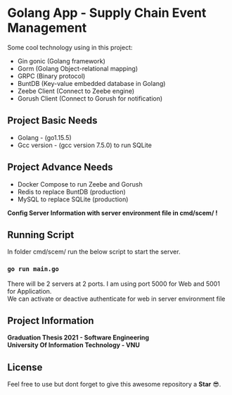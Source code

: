 # Golang App - Supply Chain Event Management 

Some cool technology using in this project:

- Gin gonic (Golang framework)
- Gorm (Golang Object-relational mapping)
- GRPC (Binary protocol)
- BuntDB (Key-value embedded database in Golang)
- Zeebe Client (Connect to Zeebe engine)
- Gorush Client (Connect to Gorush for notification) 

## Project Basic Needs

- Golang - (go1.15.5)
- Gcc version - (gcc version 7.5.0) to run SQLite

## Project Advance Needs

- Docker Compose to run Zeebe and Gorush
- Redis to replace BuntDB (production)
- MySQL to replace SQLite (production)

**Config Server Information with server environment file in cmd/scem/ !**

## Running Script

In folder cmd/scem/ run the below script to start the server.

### `go run main.go`

There will be 2 servers at 2 ports. I am using port 5000 for Web and 5001 for Application.\
We can activate or deactive authenticate for web in server environment file

## Project Information

**Graduation Thesis 2021 - Software Engineering\
University Of Information Technology - VNU**

## License

Feel free to use but dont forget to give this awesome repository a **Star** :sunglasses:.
